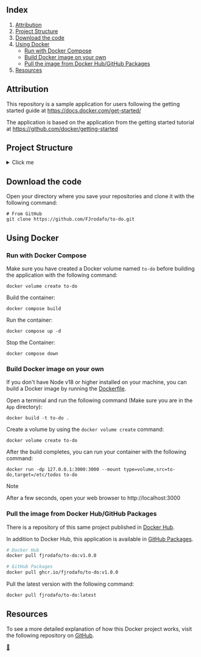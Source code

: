 ## Index

1. [Attribution](#attribution)
2. [Project Structure](#project-structure)
3. [Download the code](#download-the-code)
4. [Using Docker](#using-docker)
    * [Run with Docker Compose](#run-with-docker-compose)
    * [Build Docker image on your own](#build-docker-image-on-your-own)
    * [Pull the image from Docker Hub/GitHub Packages](#pull-the-image-from-docker-hubgithub-packages)
5. [Resources](#resources)

## Attribution

This repository is a sample application for users following the getting started guide at https://docs.docker.com/get-started/

The application is based on the application from the getting started tutorial at https://github.com/docker/getting-started

## Project Structure

<details>
<summary>Click me</summary>

```
App/
├── spec/
│   ├── persistence/
│   │   └── sqlite.spec.js
│   └── routes/
│       ├── addItem.spec.js
│       ├── deleteItem.spec.js
│       ├── getItems.spec.js
│       └── updateItem.spec.js
├── src/
│   ├── persistence/
│   │   ├── index.js
│   │   ├── mysql.js
│   │   └── sqlite.js
│   ├── routes/
│   │   ├── addItem.js
│   │   ├── deleteItem.js
│   │   ├── getItems.js
│   │   └── updateItem.js
│   ├── static/
│   │   ├── css/
│   │   │   ├── font-awesome/
│   │   │   │   ├── all.min.css
│   │   │   │   ├── *.eot
│   │   │   │   ├── *.svg#fontawesome
│   │   │   │   ├── *.ttf
│   │   │   │   ├── *.woff
│   │   │   │   └── *.woff2
│   │   │   ├── bootstrap.min.css
│   │   │   └── styles.css
│   │   ├── js/
│   │   │   ├── app.js
│   │   │   ├── babel.min.js
│   │   │   ├── react-bootstrap.js
│   │   │   ├── react-dom.production.min.js
│   │   │   └── react.production.min.js
│   │   └── index.html
│   └── index.js
├── docker-compose.yaml
├── Dockerfile
├── package.json
└── yarn.lock
```
</details>

## Download the code

Open your directory where you save your repositories and clone it with the following command:

```shell
# From GitHub
git clone https://github.com/FJrodafo/to-do.git
```

## Using Docker

### Run with Docker Compose

Make sure you have created a Docker volume named `to-do` before building the application with the following command:

```shell
docker volume create to-do
```

Build the container:

```shell
docker compose build
```

Run the container:

```shell
docker compose up -d
```

Stop the Container:

```shell
docker compose down
```

### Build Docker image on your own

If you don't have Node v18 or higher installed on your machine, you can build a Docker image by running the [Dockerfile](./Dockerfile).

Open a terminal and run the following command (Make sure you are in the `App` directory):

```shell
docker build -t to-do .
```

Create a volume by using the `docker volume create` command:

```shell
docker volume create to-do
```

After the build completes, you can run your container with the following command:

```shell
docker run -dp 127.0.0.1:3000:3000 --mount type=volume,src=to-do,target=/etc/todos to-do
```

> [!NOTE]
> 
> After a few seconds, open your web browser to http://localhost:3000

### Pull the image from Docker Hub/GitHub Packages

There is a repository of this same project published in [Docker Hub](https://hub.docker.com/r/fjrodafo/to-do).

In addition to Docker Hub, this application is available in [GitHub Packages](https://github.com/FJrodafo/to-do/pkgs/container/to-do).

```sh
# Docker Hub
docker pull fjrodafo/to-do:v1.0.0

# GitHub Packages
docker pull ghcr.io/fjrodafo/to-do:v1.0.0
```

Pull the latest version with the following command:

```sh
docker pull fjrodafo/to-do:latest
```

## Resources

To see a more detailed explanation of how this Docker project works, visit the following repository on [GitHub](https://github.com/FJrodafo/University/blob/main/Cheat_sheets/Docker/README.md#overview-of-the-get-started-guide).

<link rel="stylesheet" href="./README.css">
<a class="scrollup" href="#top">&#x1F53C</a>